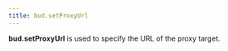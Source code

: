 ```yaml
---
title: bud.setProxyUrl
---
```


**bud.setProxyUrl** is used to specify the URL of the proxy target.
